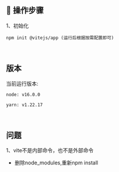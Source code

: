 
## 🚀 操作步骤

1、初始化

```
npm init @vitejs/app (运行后根据按需配置即可)
```

<br/>

## 版本

当前运行版本:
```
node: v16.0.0

yarn: v1.22.17
```

<br/>

## 问题

1、vite不是内部命令，也不是外部命令

* 删除node_modules,重新npm install